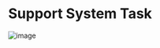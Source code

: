 # Support System Task

![image](https://github.com/DHJayasinghe/support-system/assets/26274468/39b56a97-c133-4e63-82fd-65ec014a323e)
